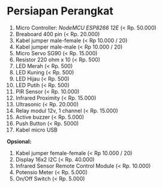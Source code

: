 # Persiapan Perangkat

1. Micro Controller: _NodeMCU ESP8266 12E_ (< Rp. 50.000)
2. Breaboard 400 pin (< Rp. 20.000)
3. Kabel jumper male-female (< Rp 10.000 / 20)
4. Kabel jumper male-male (< Rp 10.000 / 20)
5. Micro Servo SG90 (< Rp. 15.000)
6. Resistor 220 ohm x 10 (< Rp. 500)
7. LED Merah (< Rp. 500)
8. LED Kuning (< Rp. 500)
9. LED Hijau (< Rp. 500)
10. LED Putih (< Rp. 500)
11. PIR Sensor (< Rp. 10.000)
12. Infrared Proximity (< Rp. 15.000)
13. Ultrasonic (< Rp. 20.000)
14. Relay modul 12v, 1 channel (< Rp. 15.000)
15. Active buzzer (< Rp. 5.000)
16. Push Button (< Rp. 5000)
17. Kabel micro USB

**Opsional:**
1. Kabel jumper female-female (< Rp 10.000 / 20)
2. Display 16x2 I2C (< Rp. 40.000)
3. Infrared Sensor Remote Control Module (< Rp. 10.000)
4. Potensio Meter (< Rp. 5.000)
5. On/Off Switch (< Rp. 5.000)